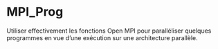 # MPI_Prog
Utiliser effectivement les fonctions Open MPI pour paralléliser quelques programmes en vue d’une exécution sur une architecture parallèle.
